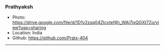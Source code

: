 ### Prathyaksh

- Photo: https://drive.google.com/file/d/1D1v2zsq04Ztcxtef4h_WAi7ixQGXt7Zo/view?usp=sharing
- Location: India
- Github: https://github.com/Pratx-404

***
